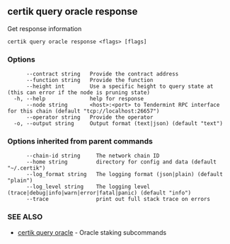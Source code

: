 ## certik query oracle response

Get response information

```
certik query oracle response <flags> [flags]
```

### Options

```
      --contract string   Provide the contract address
      --function string   Provide the function
      --height int        Use a specific height to query state at (this can error if the node is pruning state)
  -h, --help              help for response
      --node string       <host>:<port> to Tendermint RPC interface for this chain (default "tcp://localhost:26657")
      --operator string   Provide the operator
  -o, --output string     Output format (text|json) (default "text")
```

### Options inherited from parent commands

```
      --chain-id string     The network chain ID
      --home string         directory for config and data (default "~/.certik")
      --log_format string   The logging format (json|plain) (default "plain")
      --log_level string    The logging level (trace|debug|info|warn|error|fatal|panic) (default "info")
      --trace               print out full stack trace on errors
```

### SEE ALSO

* [certik query oracle](certik_query_oracle.md)	 - Oracle staking subcommands


